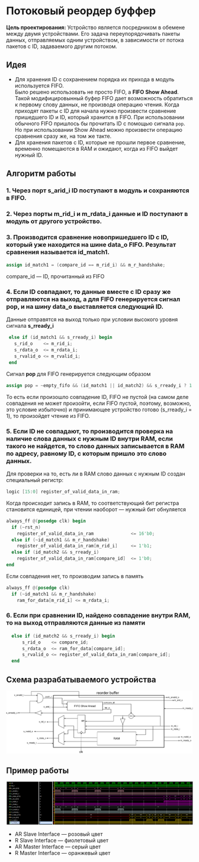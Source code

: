 # Потоковый реордер буффер

**Цель проектирования:** Устройство является посредником в обемене между двумя устройствами. Его задача переупорядочивать пакеты данных, отправляемых одним устройством, в зависимости от потока пакетов с ID, задаваемого другим потоком.

## Идея
 * Для хранения ID с сохранением порядка их прихода в модуль используется FIFO.  
  Было решено использовать не просто FIFO, а **FIFO Show Ahead**. Такой модифицировынный буфер FIFO дает возможность обратиться к первому слову данных, не производя операцию чтения. Когда приходят пакеты с ID для начала нужно произвести сравнение пришедшего ID и ID, который хранится в FIFO. При использовании обычного FIFO пришлось бы прочитать ID с помощью сигнала ```pop```. Но при использовании Show Ahead можно произвести операцию сравнения сразу же, на том же такте.
  * Для хранения пакетов с ID, которые не прошли первое сравнение, временно помещаются в RAM и ожидают, когда из FIFO выйдет нужный ID.

## Алгоритм работы
 ### 1. Через порт s_arid_i ID поступают в модуль и сохраняются в FIFO.
 ### 2. Через порты m_rid_i и m_rdata_i данные и ID поступают в модуль от другого устройство. 
 ### 3.  Производится сравнение новопришедшего ID c ID, который уже находится на шине data_o FIFO. Результат сравнения называется id_match1.  
 ```Verilog   
 assign id_match1 = (compare_id == m_rid_i) && m_r_handshake;
 ```
 compare_id — ID, прочитанный из FIFO

 ### 4. Если ID совпадают, то данные вместе с ID сразу же отправляются на выход, а для FIFO генерируется сигнал pop, и на шину data_o выставляется следующий ID.  

 Данные отправятся на выход только при условии высокого уровня сигнала **s_rready_i**
 ```Verilog
  else if (id_match1 && s_rready_i) begin
    s_rid_o    <= m_rid_i;
    s_rdata_o  <= m_rdata_i;
    s_rvalid_o <= m_rvalid_i;
  end
```  
Сигнал **pop** для FIFO генерируется следующим образом
```Verilog
assign pop = ~empty_fifo && (id_match1 || id_match2) && s_rready_i ? 1'b1 : 1'b0;
```
То есть если произошло совпадение ID, FIFO не пустой (на самом деле совпадения не может произойти, если FIFO пустой, поэтому, возможно, это условие избыточно) и принимающее устройство готово (s_rready_i = 1), то произойдет чтение из FIFO.
 
 ### 5. Если ID не совпадают, то производится проверка на наличие слова данных с нужным ID внутри RAM, если такого не найдется, то слово данных записывается в RAM по адресу, равному ID, с которым пришло это слово данных.  
  Для проверки на то, есть ли в RAM слово данных с нужным ID создан специальный регистр:  
  ```Verilog
  logic [15:0] register_of_valid_data_in_ram;
  ```
  Когда происходит запись в RAM, то соответствующий бит регистра становится единицей, при чтении наоборот — нужный бит обнуляется
  ```Verilog
  always_ff @(posedge clk) begin
    if (~rst_n)
      register_of_valid_data_in_ram              <= 16'b0;
    else if (~id_match1 && m_r_handshake) 
      register_of_valid_data_in_ram[m_rid_i]     <= 1'b1;
    else if (id_match2 && s_rready_i)
      register_of_valid_data_in_ram[compare_id]  <= 1'b0;
  end
  ```

  Если совпадения нет, то производим запись в память
  ```Verilog
  always_ff @(posedge clk)
    if (~id_match1 && m_r_handshake)
      ram_for_data[m_rid_i] <= m_rdata_i;
  ```
  
### 6. Если при сравнении ID, найдено совпадение внутри RAM, то на выход отправляются данные из памяти
```Verilog
  else if (id_match2 && s_rready_i) begin
      s_rid_o    <= compare_id;
      s_rdata_o  <= ram_for_data[compare_id];
      s_rvalid_o <= register_of_valid_data_in_ram[compare_id];
  end
```

## Схема разрабатываемого устройства

<img src = "img/reorder buffer.png" weight = 800>  

## Пример работы

<img src = "img/example_wave.PNG" weight = 1800>  

 * AR Slave Interface — розовый цвет
 * R Slave Interface — фиолетовый цвет
 * AR Master Interface — серый цвет
 * R Master Interface — оранжевый цвет


